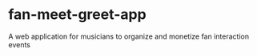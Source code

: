# fan-meet-greet-app
A web application for musicians to organize and monetize fan interaction events
